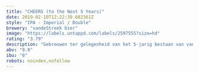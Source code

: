 ```yaml
---
title: "CHEERS (to the Next 5 Years)"
date: 2019-02-10T12:22:39.682361Z
style: "IPA - Imperial / Double"
brewery: "vandeStreek bier"
image: "https://labels.untappd.com/labels/2597555?size=hd"
rating: "3.79"
description: "Gebrouwen ter gelegenheid van het 5-jarig bestaan van vandeStreek Bier."
abv: "9.0"
ibu: "0"
robots: noindex,nofollow
---
```

